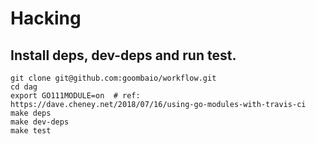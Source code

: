 # Hacking

## Install deps, dev-deps and run test.

```
git clone git@github.com:goombaio/workflow.git
cd dag
export GO111MODULE=on  # ref: https://dave.cheney.net/2018/07/16/using-go-modules-with-travis-ci
make deps
make dev-deps
make test
```
